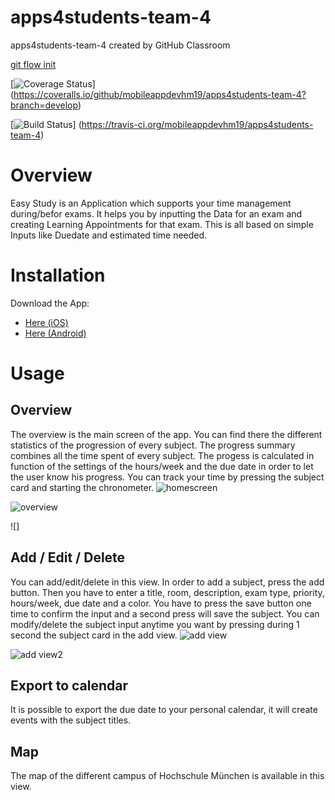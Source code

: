 # apps4students-team-4
apps4students-team-4 created by GitHub Classroom

[git flow init](https://ob.cs.hm.edu/exercises.html)

[![Coverage Status](https://coveralls.io/repos/github/mobileappdevhm19/apps4students-team-4/badge.svg?branch=develop)] (https://coveralls.io/github/mobileappdevhm19/apps4students-team-4?branch=develop)

[![Build Status](https://travis-ci.org/mobileappdevhm19/apps4students-team-4.svg?branch=develop)] (https://travis-ci.org/mobileappdevhm19/apps4students-team-4)

# Overview
Easy Study is an Application which supports your time management during/befor exams. It helps you by inputting the  Data for an exam and creating Learning Appointments for that exam. This is all based on simple Inputs like Duedate and estimated time needed.

# Installation
Download the App:
- [Here (iOS)](https://github.com/mobileappdevhm19/apps4students-team-4/wiki/)
- [Here (Android)](https://github.com/mobileappdevhm19/apps4students-team-4/wiki/)

# Usage

## Overview
The overview is the main screen of the app. You can find there the different statistics of the progression of every subject. 
The progress summary combines all the time spent of every subject. The progess is calculated in function of the settings of the hours/week and the due date in order to let the user know his progress.
You can track your time by pressing the subject card and starting the chronometer.
![homescreen](screenshot/IMG_4423.PNG)

![overview](screenshot/IMG_4427.PNG)

![]
## Add / Edit / Delete
You can add/edit/delete in this view. In order to add a subject, press the add button. Then you have to enter a title, room, description, exam type, priority, hours/week, due date and a color. You have to press the save button one time to confirm the input and a second press will save the subject.
You can modify/delete  the subject input anytime you want by pressing during 1 second the subject card in the add view.
![add view](screenshot/IMG_4424.PNG)

![add view2](screenshot/IMG_4425.PNG)

## Export to calendar
It is possible to export the due date to your personal calendar, it will create events with the subject titles. 

## Map
The map of the different campus of Hochschule München is available in this view. 
